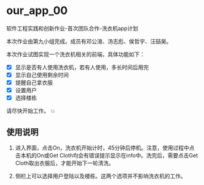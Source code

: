 # our_app_00
软件工程实践和创新作业-首次团队合作-洗衣机app计划

本次作业由第九小组完成。成员有邓公淯、汤志彪、侯哲宇、汪喆昊。

本次作业试图实现一个洗衣机相关的前端，具体功能如下：

- [x] 显示是否有人使用洗衣机，若有人使用，多长时间后用完
- [x] 显示自己使用剩余时间
- [x] 提醒自己拿衣服
- [x] 设置用户
- [x] 选择楼栋

请尽快开始工作。 :boom:

## 使用说明

1. 进入界面，点击On，洗衣机开始计时，45分钟后停机。注意，使用过程中点击本机的On或Get Cloth均会有错误提示显示在info中。洗完后，需要点击Get Cloth取出衣服后，才能开始下一轮清洗。

2. 侧栏上可以选择用户登陆以及楼栋。这两个选项并不影响洗衣机的工作。